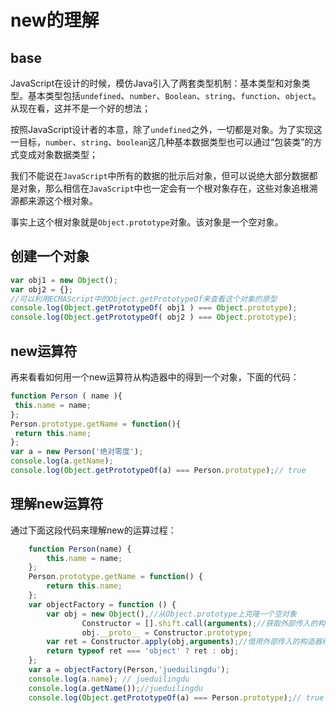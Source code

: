 # new的理解
## base
  JavaScript在设计的时候，模仿Java引入了两套类型机制：基本类型和对象类型。基本类型包括`undefined`、`number`、`Boolean`、`string`、`function`、`object`。从现在看，这并不是一个好的想法；

  按照JavaScript设计者的本意，除了`undefined`之外，一切都是对象。为了实现这一目标，`number`、`string`、`boolean`这几种基本数据类型也可以通过“包装类”的方式变成对象数据类型；

 我们不能说在`JavaScript`中所有的数据的批示后对象，但可以说绝大部分数据都是对象，那么相信在`JavaScript`中也一定会有一个根对象存在，这些对象追根溯源都来源这个根对象。
 
 事实上这个根对象就是`Object.prototype`对象。该对象是一个空对象。
## 创建一个对象
 ```javascript
 var obj1 = new Object();
 var obj2 = {};
 //可以利用ECMAScript中的Object.getPrototypeOf来查看这个对象的原型
 console.log(Object.getPrototypeOf( obj1 ) === Object.prototype);
 console.log(Object.getPrototypeOf( obj2 ) === Object.prototype);
 ```
 ## new运算符
 再来看看如何用一个new运算符从构造器中的得到一个对象，下面的代码：
 ```javascript
 function Person ( name ){
  this.name = name;
 };
 Person.prototype.getName = function(){
  return this.name;
 };
 var a = new Person('绝对零度');
 console.log(a.getName);
 console.log(Object.getPrototypeOf(a) === Person.prototype);// true
 ```
## 理解new运算符
通过下面这段代码来理解new的运算过程：
```javascript
	function Person(name) {
		this.name = name;
	};
	Person.prototype.getName = function() {
		return this.name;
	};
	var objectFactory = function () {
		var obj = new Object(),//从Object.prototype上克隆一个空对象
				Constructor = [].shift.call(arguments);//获取外部传入的构造器
				obj.__proto__ = Constructor.prototype;
		var ret = Constructor.apply(obj,arguments);//借用外部传入的构造器给obj设置属性
		return typeof ret === 'object' ? ret : obj;
	};
	var a = objectFactory(Person,'jueduilingdu');
	console.log(a.name); // jueduilingdu
	console.log(a.getName());//jueduilingdu
	console.log(Object.getPrototypeOf(a) === Person.prototype);// true
```
	